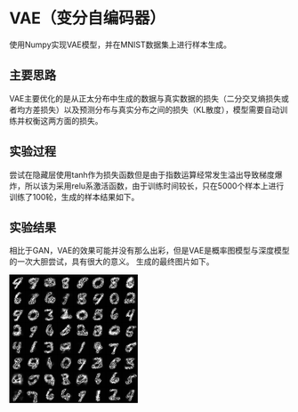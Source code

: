 # VAE（变分自编码器）
使用Numpy实现VAE模型，并在MNIST数据集上进行样本生成。

## 主要思路
VAE主要优化的是从正太分布中生成的数据与真实数据的损失（二分交叉熵损失或者均方差损失）以及预测分布与真实分布之间的损失（KL散度），模型需要自动训练并权衡这两方面的损失。

## 实验过程
尝试在隐藏层使用tanh作为损失函数但是由于指数运算经常发生溢出导致梯度爆炸，所以该为采用relu系激活函数，由于训练时间较长，只在5000个样本上进行训练了100轮，生成的样本结果如下。

## 实验结果
相比于GAN，VAE的效果可能并没有那么出彩，但是VAE是概率图模型与深度模型的一次大胆尝试，具有很大的意义。
生成的最终图片如下。

![](./scripts/results/iteration_99.png)